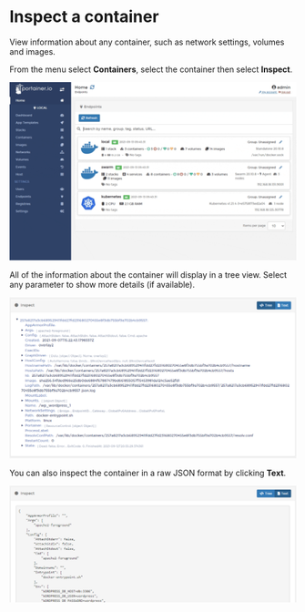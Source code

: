 # Inspect a container

View information about any container, such as network settings, volumes and images.

From the menu select **Containers**, select the container then select **Inspect**.

![](../../../.gitbook/assets/containers-inspect-1.gif)

All of the information about the container will display in a tree view. Select any parameter to show more details \(if available\).

![](../../../.gitbook/assets/containers-inspect-2.png)

You can also inspect the container in a raw JSON format by clicking **Text**.

![](../../../.gitbook/assets/containers-inspect-3.png)

